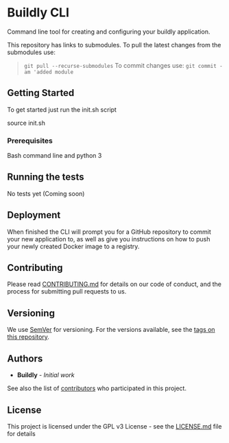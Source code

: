 # Buildly CLI

Command line tool for creating and configuring your buildly application.

This repository has links to submodules.  To pull the latest changes from the submodules use:
>`git pull --recurse-submodules`
To commit changes use:
>`git commit -am 'added module`

## Getting Started

To get started just run the init.sh script

source init.sh

### Prerequisites

Bash command line and python 3

## Running the tests

No tests yet (Coming soon)

## Deployment

When finished the CLI will prompt you for a GitHub repository to commit your new application to, as well as give you instructions on how to push your newly created Docker image to a registry.


## Contributing

Please read [CONTRIBUTING.md](https://github.com/buildlyio/docs/CONTRIBUTING) for details on our code of conduct, and the process for submitting pull requests to us.

## Versioning

We use [SemVer](http://semver.org/) for versioning. For the versions available, see the [tags on this repository](https://github.com/your/project/tags).

## Authors

* **Buildly** - *Initial work*

See also the list of [contributors](https://github.com/buidlyio/buildly-cli/contributors) who participated in this project.

## License

This project is licensed under the GPL v3 License - see the [LICENSE.md](LICENSE.md) file for details
